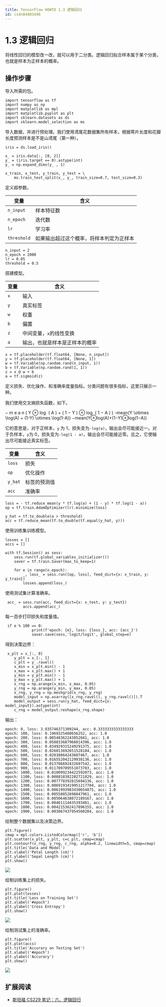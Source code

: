 ```yaml
---
title: TensorFlow HOWTO 1.3 逻辑回归
id: csdn84403496
---
```


# 1.3 逻辑回归

将线性回归的模型改一改，就可以用于二分类。逻辑回归拟合样本属于某个分类，也就是样本为正样本的概率。

## 操作步骤

导入所需的包。

```
import tensorflow as tf
import numpy as np
import matplotlib as mpl
import matplotlib.pyplot as plt
import sklearn.datasets as ds
import sklearn.model_selection as ms 
```

导入数据，并进行预处理。我们使用鸢尾花数据集所有样本，根据萼片长度和花瓣长度预测样本是不是山鸢尾（第一种）。

```
iris = ds.load_iris()

x_ = iris.data[:, [0, 2]]
y_ = (iris.target == 0).astype(int)
y_ = np.expand_dims(y_ , 1)

x_train, x_test, y_train, y_test = \
    ms.train_test_split(x_, y_, train_size=0.7, test_size=0.3) 
```

定义超参数。

| 变量 | 含义 |
| --- | --- |
| `n_input` | 样本特征数 |
| `n_epoch` | 迭代数 |
| `lr` | 学习率 |
| `threshold` | 如果输出超过这个概率，将样本判定为正样本 |

```
n_input = 2
n_epoch = 2000
lr = 0.05
threshold = 0.5 
```

搭建模型。

| 变量 | 含义 |
| --- | --- |
| `x` | 输入 |
| `y` | 真实标签 |
| `w` | 权重 |
| `b` | 偏置 |
| `z` | 中间变量，`x`的线性变换 |
| `a` | 输出，也就是样本是正样本的概率 |

```
x = tf.placeholder(tf.float64, [None, n_input])
y = tf.placeholder(tf.float64, [None, 1])
w = tf.Variable(np.random.rand(n_input, 1))
b = tf.Variable(np.random.rand(1, 1))
z = x @ w + b
a = tf.sigmoid(z) 
```

定义损失、优化操作、和准确率度量指标。分类问题有很多指标，这里只展示一种。

我们使用交叉熵损失函数，如下。

− m e a n ( Y ⊗ log ⁡ ( A ) + ( 1 − Y ) ⊗ log ⁡ ( 1 − A ) ) -mean(Y \otimes \log(A) + (1-Y) \otimes \log(1-A)) −mean(Y⊗log(A)+(1−Y)⊗log(1−A))

它的意思是，对于正样本，`y` 为 1，损失变为`-log(a)`，输出会尽可能接近一。对于负样本，`y`为 0，损失变为`-log(1 - a)`，输出会尽可能接近零。总之，它使输出尽可能接近真实标签。

| 变量 | 含义 |
| --- | --- |
| `loss` | 损失 |
| `op` | 优化操作 |
| `y_hat` | 标签的预测值 |
| `acc` | 准确率 |

```
loss = - tf.reduce_mean(y * tf.log(a) + (1 - y) * tf.log(1 - a))
op = tf.train.AdamOptimizer(lr).minimize(loss)

y_hat = tf.to_double(a > threshold)
acc = tf.reduce_mean(tf.to_double(tf.equal(y_hat, y))) 
```

使用训练集训练模型。

```
losses = []
accs = []

with tf.Session() as sess:
    sess.run(tf.global_variables_initializer())
    saver = tf.train.Saver(max_to_keep=1)

    for e in range(n_epoch):
        _, loss_ = sess.run([op, loss], feed_dict={x: x_train, y: y_train})
        losses.append(loss_) 
```

使用测试集计算准确率。

```
 acc_ = sess.run(acc, feed_dict={x: x_test, y: y_test})
        accs.append(acc_) 
```

每一百步打印损失和度量值。

```
 if e % 100 == 0:
            print(f'epoch: {e}, loss: {loss_}, acc: {acc_}')
            saver.save(sess,'logit/logit', global_step=e) 
```

得到决策边界：

```
 x_plt = x_[:, 0]
    y_plt = x_[:, 1]
    c_plt = y_.ravel()
    x_min = x_plt.min() - 1
    x_max = x_plt.max() + 1
    y_min = y_plt.min() - 1
    y_max = y_plt.max() + 1
    x_rng = np.arange(x_min, x_max, 0.05)
    y_rng = np.arange(y_min, y_max, 0.05)
    x_rng, y_rng = np.meshgrid(x_rng, y_rng)
    model_input = np.asarray([x_rng.ravel(), y_rng.ravel()]).T
    model_output = sess.run(y_hat, feed_dict={x: model_input}).astype(int)
    c_rng = model_output.reshape(x_rng.shape) 
```

输出：

```
epoch: 0, loss: 3.935746371309244, acc: 0.3333333333333333
epoch: 100, loss: 0.1969325408656252, acc: 1.0
epoch: 200, loss: 0.08548362243852041, acc: 1.0
epoch: 300, loss: 0.050833687966014396, acc: 1.0
epoch: 400, loss: 0.034929315249291375, acc: 1.0
epoch: 500, loss: 0.026013692651528184, acc: 1.0
epoch: 600, loss: 0.02038864243607467, acc: 1.0
epoch: 700, loss: 0.016552042129938136, acc: 1.0
epoch: 800, loss: 0.013786692432697542, acc: 1.0
epoch: 900, loss: 0.011709709551073783, acc: 1.0
epoch: 1000, loss: 0.010099234422592073, acc: 1.0
epoch: 1100, loss: 0.008818382202721829, acc: 1.0
epoch: 1200, loss: 0.007778392815694136, acc: 1.0
epoch: 1300, loss: 0.0069193419951217704, acc: 1.0
epoch: 1400, loss: 0.0061993983430654875, acc: 1.0
epoch: 1500, loss: 0.00558852696047961, acc: 1.0
epoch: 1600, loss: 0.005064638072189167, acc: 1.0
epoch: 1700, loss: 0.00461114435393481, acc: 1.0
epoch: 1800, loss: 0.004215362417896155, acc: 1.0
epoch: 1900, loss: 0.003867437954560204, acc: 1.0 
```

绘制整个数据集以及决策边界。

```
plt.figure()
cmap = mpl.colors.ListedColormap(['r', 'b'])
plt.scatter(x_plt, y_plt, c=c_plt, cmap=cmap)
plt.contourf(x_rng, y_rng, c_rng, alpha=0.2, linewidth=5, cmap=cmap)
plt.title('Data and Model')
plt.xlabel('Petal Length (cm)')
plt.ylabel('Sepal Length (cm)')
plt.show() 
```

![](../img/6ed0c9ebf9864a6dea44fdac7220dcc9.png)

绘制训练集上的损失。

```
plt.figure()
plt.plot(losses)
plt.title('Loss on Training Set')
plt.xlabel('#epoch')
plt.ylabel('Cross Entropy')
plt.show() 
```

![](../img/19cd894b6bda4ccf78967786799cc47a.png)

绘制测试集上的准确率。

```
plt.figure()
plt.plot(accs)
plt.title('Accurary on Testing Set')
plt.xlabel('#epoch')
plt.ylabel('Accurary')
plt.show() 
```

![](../img/86f0d03a4e4ee1402729d38f1221f31b.png)

## 扩展阅读

*   [斯坦福 CS229 笔记：六、逻辑回归](http://www.ai-start.com/ml2014/html/week3.html#header-n5)